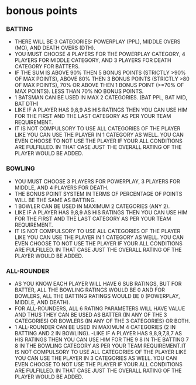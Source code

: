 # bonous points

### BATTING
- THERE WILL BE 3 CATEGORIES: POWERPLAY (PPL), MIDDLE OVERS (MO), AND DEATH OVERS (DTH).
- YOU MUST CHOOSE 4 PLAYERS FOR THE POWERPLAY CATEGORY, 4 PLAYERS FOR MIDDLE CATEGORY, AND 3 PLAYERS FOR DEATH CATEGORY FOR BATTERS.
- IF THE SUM IS ABOVE 90% THEN 5 BONUS POINTS (STRICTLY >90% OF MAX POINTS), ABOVE 80% THEN 3 BONUS POINTS (STRICTLY >80 OF MAX POINTS), 70% OR ABOVE THEN 1 BONUS POINT (>=70% OF MAX POINTS). LESS THAN 70% NO BONUS POINTS.
- 1 BATSMAN CAN BE USED IN MAX 2 CATEGORIES. (BAT PPL, BAT MID, BAT DTH)
- LIKE IF A PLAYER HAS 9,8,9 AS HIS RATINGS THEN YOU CAN USE HIM FOR THE FIRST AND THE LAST CATEGORY AS PER YOUR TEAM REQUIREMENT.
- IT IS NOT COMPULSORY TO USE ALL CATEGORIES OF THE PLAYER LIKE YOU CAN USE THE PLAYER IN 1 CATEGORY AS WELL. YOU CAN EVEN CHOOSE TO NOT USE THE PLAYER IF YOUR ALL CONDITIONS ARE FULFILLED. IN THAT CASE JUST THE OVERALL RATING OF THE PLAYER WOULD BE ADDED.



### BOWLING
- YOU MUST CHOOSE 3 PLAYERS FOR POWERPLAY, 3 PLAYERS FOR MIDDLE, AND 4 PLAYERS FOR DEATH.
- THE BONUS POINT SYSTEM IN TERMS OF PERCENTAGE OF POINTS WILL BE THE SAME AS BATTING.
- 1 BOWLER CAN BE USED IN MAXIMUM 2 CATEGORIES (ANY 2).
- LIKE IF A PLAYER HAS 9,8,9 AS HIS RATINGS THEN YOU CAN USE HIM FOR THE FIRST AND THE LAST CATEGORY AS PER YOUR TEAM REQUIREMENT.
- IT IS NOT COMPULSORY TO USE ALL CATEGORIES OF THE PLAYER LIKE YOU CAN USE THE PLAYER IN 1 CATEGORY AS WELL. YOU CAN EVEN CHOOSE TO NOT USE THE PLAYER IF YOUR ALL CONDITIONS ARE FULFILLED. IN THAT CASE JUST THE OVERALL RATING OF THE PLAYER WOULD BE ADDED.

### ALL-ROUNDER
- AS YOU KNOW EACH PLAYER WILL HAVE 6 SUB RATINGS, BUT FOR BATTER, ALL THE BOWLING RATINGS WOULD BE 0 AND FOR BOWLERS, ALL THE BATTING RATINGS WOULD BE 0 (POWERPLAY, MIDDLE, AND DEATH).
- FOR ALL-ROUNDERS, ALL 6 RATING PARAMETERS WILL HAVE VALUE AND THUS THEY CAN BE USED AS BATTER (IN ANY OF THE 3 CATEGORIES) OR BOWLERS (IN ANY OF THE 3 CATEGORIES) OR BOTH.
- 1 ALL-ROUNDER CAN BE USED IN MAXIMUM 4 CATEGORIES (2 IN BATTING AND 2 IN BOWLING).
-LIKE IF A PLAYER HAS 9,8,9,7,8,7 AS HIS RATINGS THEN YOU CAN USE HIM FOR THE 9 8 IN THE BATTING  7 8 IN THE BOWLING CATEGORY AS PER YOUR TEAM REQUIREMENT.IT IS NOT COMPULSORY TO USE ALL CATEGORIES OF THE PLAYER LIKE YOU CAN USE THE PLAYER IN 3 CATEGORIES AS WELL. YOU CAN EVEN CHOOSE TO NOT USE THE PLAYER IF YOUR ALL CONDITIONS ARE FULFILLED. IN THAT CASE JUST THE OVERALL RATING OF THE PLAYER WOULD BE ADDED.



